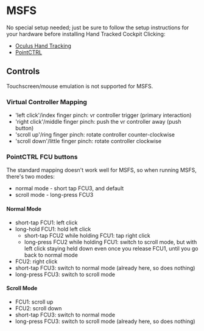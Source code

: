 # MSFS

No special setup needed; just be sure to follow the setup instructions for your hardware before installing Hand Tracked Cockpit Clicking:

- [Oculus Hand Tracking](../oculus-hand-tracking/README.md)
- [PointCTRL](../pointctrl/README.md)

## Controls

Touchscreen/mouse emulation is not supported for MSFS.

### Virtual Controller Mapping

- 'left click'/index finger pinch: vr controller trigger (primary interaction)
- 'right click'/middle finger pinch: push the vr controller away (push button)
- 'scroll up'/ring finger pinch: rotate controller counter-clockwise
- 'scroll down'/little finger pinch: rotate controller clockwise

### PointCTRL FCU buttons

The standard mapping doesn't work well for MSFS, so when running MSFS, there's two modes:

- normal mode - short tap FCU3, and default
- scroll mode - long-press FCU3

#### Normal Mode

- short-tap FCU1: left click
- long-hold FCU1: hold left click
  - short-tap FCU2 while holding FCU1: tap right click
  - long-press FCU2 while holding FCU1: switch to scroll mode, but with left click staying held down even once you release FCU1, until you go back to normal mode
- FCU2: right click
- short-tap FCU3: switch to normal mode (already here, so does nothing)
- long-press FCU3: switch to scroll mode

#### Scroll Mode

- FCU1: scroll up
- FCU2: scroll down
- short-tap FCU3: switch to normal mode
- long-press FCU3: switch to scroll mode (already here, so does nothing)
